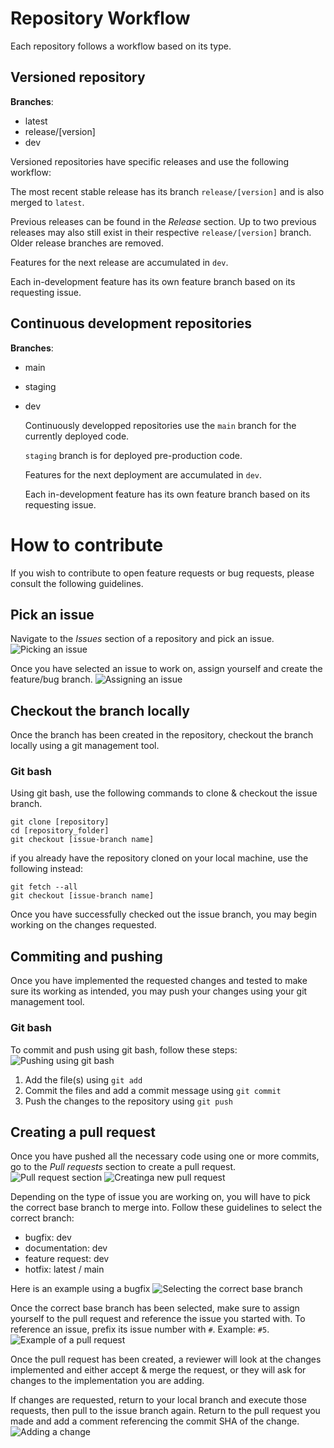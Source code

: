 # Repository Workflow

Each repository follows a workflow based on its type.

## Versioned repository

**Branches**:
* latest
* release/[version]
* dev

Versioned repositories have specific releases and use the following workflow:

The most recent stable release has its branch ``release/[version]`` and is also merged to ``latest``.

Previous releases can be found in the *Release* section. Up to two previous releases may also still exist in their respective ``release/[version]`` branch.  
Older release branches are removed.

Features for the next release are accumulated in ``dev``.

Each in-development feature has its own feature branch based on its requesting issue.

## Continuous development repositories

**Branches**:
* main
* staging
* dev

  Continuously developped repositories use the ``main`` branch for the currently deployed code.

  ``staging`` branch is for deployed pre-production code.

  Features for the next deployment are accumulated in ``dev``.

  Each in-development feature has its own feature branch based on its requesting issue.

# How to contribute

If you wish to contribute to open feature requests or bug requests, please consult the following guidelines.

## Pick an issue

Navigate to the *Issues* section of a repository and pick an issue.
![Picking an issue](./.github/profile/readme/picking_issue.png?raw=true)

Once you have selected an issue to work on, assign yourself and create the feature/bug branch.
![Assigning an issue](./.github/profile/readme/assigning_issue.png?raw=true)

## Checkout the branch locally

Once the branch has been created in the repository, checkout the branch locally using a git management tool.

### Git bash

Using git bash, use the following commands to clone & checkout the issue branch.
```
git clone [repository]
cd [repository_folder]
git checkout [issue-branch name]
```

if you already have the repository cloned on your local machine, use the following instead:
```
git fetch --all
git checkout [issue-branch name]
```

Once you have successfully checked out the issue branch, you may begin working on the changes requested.

## Commiting and pushing

Once you have implemented the requested changes and tested to make sure its working as intended, you may push your changes using your git management tool.

### Git bash

To commit and push using git bash, follow these steps:
![Pushing using git bash](./.github/profile/readme/pushing_using_git_bash.png?raw=true)
1. Add the file(s) using ``git add``
2. Commit the files and add a commit message using ``git commit``
3. Push the changes to the repository using ``git push``

## Creating a pull request

Once you have pushed all the necessary code using one or more commits, go to the *Pull requests* section to create a pull request.
![Pull request section](./.github/profile/readme/pull_request_section.png?raw=true)
![Creatinga new pull request](./.github/profile/readme/create_pr.png?raw=true)

Depending on the type of issue you are working on, you will have to pick the correct base branch to merge into.
Follow these guidelines to select the correct branch:
* bugfix: dev
* documentation: dev
* feature request: dev
* hotfix: latest / main

Here is an example using a bugfix
![Selecting the correct base branch](./.github/profile/readme/selecting_base_branch.png?raw=true)

Once the correct base branch has been selected, make sure to assign yourself to the pull request and reference the issue you started with. To reference an issue, prefix its issue number with `#`. Example: `#5`.
![Example of a pull request](./.github/profile/readme/example_pr.png?raw=true)

Once the pull request has been created, a reviewer will look at the changes implemented and either accept & merge the request, or they will ask for changes to the implementation you are adding.

If changes are requested, return to your local branch and execute those requests, then pull to the issue branch again. Return to the pull request you made and add a comment referencing the commit SHA of the change.
![Adding a change](./.github/profile/readme/adding_change.png?raw=true)
